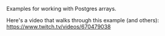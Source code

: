 Examples for working with Postgres arrays.

Here's a video that walks through this example (and others):
   https://www.twitch.tv/videos/670479038